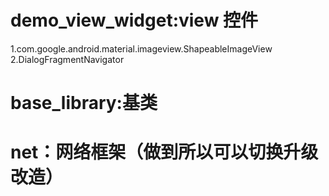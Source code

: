 # demo_view_widget:view 控件
1.com.google.android.material.imageview.ShapeableImageView
2.DialogFragmentNavigator

# base_library:基类

# net：网络框架（做到所以可以切换升级改造）

